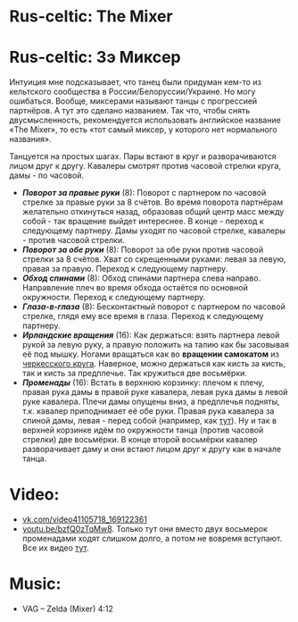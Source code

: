Rus-celtic: The Mixer
=================
# Rus-celtic: Зэ Миксер

Интуиция мне подсказывает, что танец были придуман кем-то из кельтского сообщества в России/Белоруссии/Украине. Но могу ошибаться. Вообще, миксерами называют танцы с прогрессией партнёров. А тут это сделано названием. Так что, чтобы снять двусмысленность, рекомендуется использовать английское название «The Mixer», то есть «тот самый миксер, у которого нет нормального названия».

Танцуется на простых шагах. Пары встают в круг и разворачиваются лицом друг к другу. Кавалеры смотрят против часовой стрелки круга, дамы - по часовой.

- ___Поворот за правые руки___ (8): Поворот с партнером по часовой стрелке за правые руки за 8 счётов. Во время поворота партнёрам желательно откинуться назад, образовав общий центр масс между собой - так вращение выйдет интереснее. В конце - переход к следующему партнеру. Дамы уходят по часовой стрелке, кавалеры - против часовой стрелки.
- ___Поворот за обе руки___ (8): Поворот за обе руки против часовой стрелки за 8 счётов. Хват со скрещенными руками: левая за левую, правая за правую. Переход к следующему партнеру.
- ___Обход спинами___ (8): Обход спинами партнера слева направо. Направление плеч во время обхода остаётся по основной окружности. Переход к следующему партнеру.
- ___Глаза-в-глаза___ (8): Бесконтактный поворот с партнером по часовой стрелке, глядя ему все время в глаза. Переход к следующему партнеру.
- ___Ирландские вращения___ (16): Как держаться: взять партнера левой рукой за левую руку, а правую положить на талию как бы засовывая её под мышку. Ногами вращаться как во __вращении самокатом__ из [черкесского круга](cercle-circassien.md). Наверное, можно держаться как кисть за кисть, так и кисть за предплечье. Так кружиться две восьмёрки.
- ___Променады___ (16): Встать в верхнюю корзинку: плечом к плечу, правая рука дамы в правой руке кавалера, левая рука дамы в левой руке кавалера. Плечи дамы опущены вниз, а предплечья подняты, т.к. кавалер приподнимает её обе руки. Правая рука кавалера за спиной дамы, левая - перед собой (например, как [тут](https://www.youtube.com/watch?v=_Qvg1GwwcyA)). Ну и так в верхней корзинке идём по окружности танца (против часовой стрелки) две восьмёрки. В конце второй восьмёрки кавалер разворачивает даму и они встают лицом друг к другу как в начале танца.

Video:
======
- [vk.com/video41105718_169122361](https://vk.com/video41105718_169122361)
- [youtu.be/bzfQ0zTqMw8](https://www.youtube.com/watch?v=bzfQ0zTqMw8). Только тут они вместо двух восьмерок променадами ходят слишком долго, а потом не вовремя вступают. Все их видео [тут](https://vk.com/videos-81890660?q=миксер).

Music:
======
- VAG – Zelda (Mixer) 4:12
